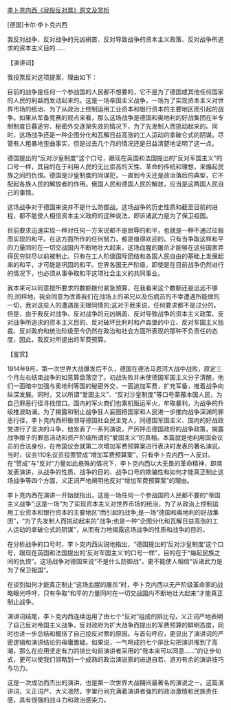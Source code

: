 [李卜克内西《我投反对票》原文及赏析](https://www.vrrw.net/wx/14706.html)

[德国]卡尔·李卜克内西

我反对战争、反对战争的元凶祸首、反对导致战争的资本主义政策、反对战争所追求的资本主义目的……

【演讲词】

我投票反对这项提案，理由如下：

目前的战争是任何一个参战国的人民都不想要的，它不是为了德国或其他任何国家的人民的利益而发动起来的。这是一场帝国主义战争，一场为了实现资本主义对世界市场的统治、为了从政治上控制运用工业资本和银行资本的主要地区而引起的战争。如果从军备竞赛的观点来看，那么这场战争是德国和奥地利的好战集团在半专制制度日暮途穷、秘密外交逐渐失效的情况下，为了先发制人而挑动起来的。同时，这场战争还是一种企图分化和瓦解日益高涨的工人运动的拿破仑式的阴谋。尽管有人粗暴地歪曲事实，但是过去几个月的情况还是日益清楚地证明了这一点。

德国提出的“反对沙皇制度”这个口号，跟现在英国和法国提出的“反对军国主义”的口号一样，其目的在于利用人民的无比崇高的天性、革命的传统和理想，来煽起民族之间的仇恨。德国是沙皇制度的同谋犯，一直到今天还是政治落后的典型，它不配起各族人民的解放者的作用。俄国人民和德国人民的解放，应当是这两国人民自己的事情。

这场战争对于德国来说并不是什么防御战。这场战争的历史性质和截至目前的进程，都不能使人相信资本主义政府的这种说法，即诉诸武力是为了保卫祖国。

目前要求迅速实现一种对任何一方来说都不是屈辱的和平，也就是一种不通过征服而实现的和平。在这方面所作的任何努力，都是值得欢迎的。只有当争取这样和平的力量同时在一切交战国内不断地壮大起来，这场血腥的屠杀才能够在这些国家弄得民穷财尽以前被制止。只有在工人阶级国际团结和各国人民自由的基础上发展起来的和平，才可能是巩固的和平。世界各国无产阶级，即使是在目前战争仍然进行的情况下，也必须从事争取和平这项社会主义的共同事业。

我本来可以同意按所要求的数额拨付紧急预算，在我看来这个数额还是远远不够的;同样地，我会同意为改善我们在战场上的弟兄以及伤病员的不幸遭遇所能做的一切，我对这些人的遭遇是无限同情的;这对于我来说，任何要求都不是过分的。但是，由于我反对战争、反对战争的元凶祸首、反对导致战争的资本主义政策、反对战争所追求的资本主义目的、反对破坏比利时和卢森堡的中立、反对军国主义独裁、反对政府和统治阶级至今仍然在政治和社会方面所表现的那种不负责任的态度，因此，我反对所提出的军费预算。



【鉴赏】

1914年9月，第一次世界大战爆发后不久，德国在德法马恩河大战中战败，原定三个月左右结束战争的如意算盘落空了。初战失败并未使德国军国主义分子清醒。他们一面暗中加强与奥地利等国的秘密外交，一面追加军费，扩充军备，推着战争向纵深发展。同时，又以所谓“爱国主义”、“反对沙皇制度”等口号蒙蔽本国人民，为自己罪恶行径寻找借口。国内的军火商们也乘机贩运军火，牟取暴利，为战争的升级推波助澜。为了揭露和制止战争狂人妄图把国家和人民进一步推向战争深渊的罪恶行径，李卜克内西积极领导德国社会民主党人，同德国军国主义、国内的好战政党进行了坚决的斗争，他发表了一系列演说，严厉抨击德国政府的战争政策，揭露战争贩子的罪恶活动和资产阶级所谓的“爱国主义”的真相。本篇就是他利用国会议员的合法身份，在帝国议会就第二次增加军费预算案进行表决时发表的著名演说。当时，议会110名议员投票赞成“增加军费预算案”，只有李卜克内西一人反对。在“赞成”与“反对”力量如此悬殊的情况下，李卜克内西以大无畏的革命精神，即席发表演讲，从战争的性质、战争的目的、战争口号的欺骗性和如何才能真正制止这场战争等四个方面，义正词严地阐明他反对“增加军费预算案”的理由。

李卜克内西在演讲一开始就指出，这是一场任何一个参战国的人民都不要的“帝国主义战争”;这是一场“为了实现资本主义对世界市场的统治，为了从政治上控制运用工业资本和银行资本的主要地区”而引起的战争;是一场“德国和奥地利的好战集团”，“为了先发制人而挑动起来的”战争;也是一种“企图分化和瓦解日益高涨的工人运动的拿破仑式的阴谋”，从而有力地揭露这场战争的性质和战争的目的。

在分析战争的口号时，李卜克内西尖锐地指出，“德国提出的‘反对沙皇制度’这个口号，跟现在英国和法国提出的‘反对军国主义’的口号一样”，目的在于“煽起民族之间的仇恨”。这场战争对德国来说“不是什么防御战”，更不能使人相信“诉诸武力是为了保卫祖国”。

在谈到如何才能真正制止“这场血腥的屠杀”时，李卜克内西以无产阶级革命家的战略眼光呼吁，只有争取“和平的力量同时在一切交战国内不断地壮大起来”才能真正制止战争。

演讲词结尾，李卜克内西连续运用了由七个“反对”组成的排比句，义正词严地表明了自己反对帝国主义战争，反对政府为扩大战争而提出的军费预算的鲜明态度，同时也进一步总结和概括了自己投反对票的原因。与首句呼应，更显出了演讲词的严密逻辑和演讲结论的毋庸置疑。如果说，一气呵成的七个排比句把演讲推到了高潮，那么在应用坚定有力的排比句前演讲者采用的“我本来可以同意……”的让步句式，更可以使我们领略到一个成熟的政治演说家的进退自若、游刃有余的演讲技巧与功力。

这是一次成功而杰出的演讲，也是第一次世界大战期间最著名的演说之一。这篇演讲词，义正词严、大义凛然，字里行间充满着演讲者强烈的政治激情和民族责任感，具有很强的战斗力和政治感染力。

